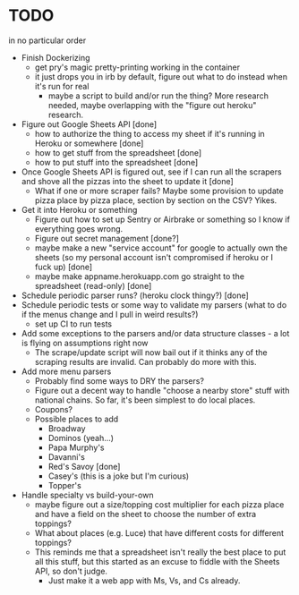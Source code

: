 TODO
====

in no particular order

* Finish Dockerizing
  * get pry's magic pretty-printing working in the container
  * it just drops you in irb by default, figure out what to do instead when it's run for real
    * maybe a script to build and/or run the thing?  More research needed, maybe overlapping with the "figure out heroku" research.
* Figure out Google Sheets API [done]
  * how to authorize the thing to access my sheet if it's running in Heroku or somewhere [done]
  * how to get stuff from the spreadsheet [done]
  * how to put stuff into the spreadsheet [done]
* Once Google Sheets API is figured out, see if I can run all the scrapers and shove all the pizzas into the sheet to update it [done]
  * What if one or more scraper fails?  Maybe some provision to update pizza place by pizza place, section by section on the CSV? Yikes.
* Get it into Heroku or something
  * Figure out how to set up Sentry or Airbrake or something so I know if everything goes wrong.
  * Figure out secret management [done?]
  * maybe make a new "service account" for google to actually own the sheets (so my personal account isn't compromised if heroku or I fuck up) [done]
  * maybe make appname.herokuapp.com go straight to the spreadsheet (read-only) [done]
* Schedule periodic parser runs? (heroku clock thingy?) [done]
* Schedule periodic tests or some way to validate my parsers (what to do if the menus change and I pull in weird results?)
  * set up CI to run tests
* Add some exceptions to the parsers and/or data structure classes - a lot is flying on assumptions right now
  * The scrape/update script will now bail out if it thinks any of the scraping results are invalid.  Can probably do more with this.
* Add more menu parsers
  * Probably find some ways to DRY the parsers?
  * Figure out a decent way to handle "choose a nearby store" stuff with national chains.  So far, it's been simplest to do local places.
  * Coupons?
  * Possible places to add
    * Broadway
    * Dominos (yeah...)
    * Papa Murphy's
    * Davanni's
    * Red's Savoy [done]
    * Casey's (this is a joke but I'm curious)
    * Topper's
* Handle specialty vs build-your-own
  * maybe figure out a size/topping cost multiplier for each pizza place and have a field on the sheet to choose the number of extra toppings?
  * What about places (e.g. Luce) that have different costs for different toppings?
  * This reminds me that a spreadsheet isn't really the best place to put all this stuff, but this started as an excuse to fiddle with the Sheets API, so don't judge.
    * Just make it a web app with Ms, Vs, and Cs already.
